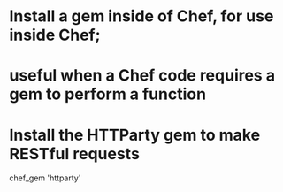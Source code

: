 


# Install a gem inside of Chef, for use inside Chef; 
# useful when a Chef code requires a gem to perform a function



# Install the HTTParty gem to make RESTful requests

chef_gem 'httparty'



